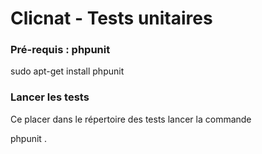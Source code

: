Clicnat - Tests unitaires
=========================

### Pré-requis : phpunit

   sudo apt-get install phpunit

### Lancer les tests

Ce placer dans le répertoire des tests lancer la commande

   phpunit .

